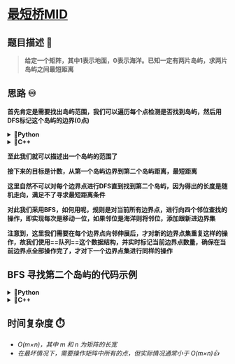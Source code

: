# [最短桥MID](https://leetcode.cn/problems/shortest-bridge)

## 题目描述 🚀
> **给定一个矩阵，其中1表示地面，0表示海洋。已知一定有两片岛屿，求两片岛屿之间最短距离**

## 思路 ♾️
**首先肯定是需要找出岛屿范围，我们可以遍历每个点检测是否找到岛屿，然后用DFS标记这个岛屿的边界(0点)**


<details>
  <summary><strong>🐍Python</strong></summary>

```python
class Solution(object):
    def shortestBridge(self, grid):

        rows = len(grid)
        cols = len(grid[0])
        queue = deque()
        direction = [(-1,0), (1,0), (0,1), (0,-1)]

        def dfs(row, col):

            # 边界检查
            if row < 0 or row >= rows or col < 0 or col >= cols:
                return

            # 如果不是陆地，且遇到海洋时加入队列，直接返回
            if grid[row][col] != 1:
                if grid[row][col] == 0:
                    queue.append((row, col))
                return

            grid[row][col] = 2  # 标记已访问

            for dx, dy in direction:
            
                new_row = row + dy  # dy用在行上
                new_col = col + dx  # dx用在列上
                dfs(new_row, new_col)#递归

        # 找到第一个岛屿并进行深度优先搜索

        found = False#条件锚点

        for i in range(rows):
        
            if found:
                break

            for j in range(cols):
                if grid[i][j] == 1:#已找到第一个岛屿
                    dfs(i, j)
                    found = True#更新锚点
                    break
```

</details>

<details>
  <summary><strong>🦕C++ </strong></summary>

```c++
#include <vector>
#include <queue>
using namespace std;

class Solution {
public:
    int shortestBridge(vector<vector<int>>& grid) {
        int rows = grid.size(), cols = grid[0].size();
        queue<pair<int, int>> q;
        bool found = false;
        // 使用 lambda 函数实现 DFS，标记第一个岛屿，同时将边界海洋点加入队列 📌
        auto dfs = [&](auto &self, int r, int c) -> void {
            if (r < 0 || r >= rows || c < 0 || c >= cols)
                return;
            if (grid[r][c] != 1) {
                if (grid[r][c] == 0)
                    q.push({r, c});
                return;
            }
            grid[r][c] = 2;  // 标记已访问✅
            int dr[4] = {-1, 1, 0, 0};
            int dc[4] = {0, 0, 1, -1};
            for (int i = 0; i < 4; i++) {
                self(self, r + dr[i], c + dc[i]);
            }
        };
        
        // 找到第一个岛屿进行 DFS 标记
        for (int i = 0; i < rows && !found; i++) {
            for (int j = 0; j < cols; j++) {
                if (grid[i][j] == 1) {
                    dfs(dfs, i, j);
                    found = true;
                    break;
                }
            }
        }
```

</details>

**至此我们就可以描述出一个岛屿的范围了**

**接下来的目标是计数，从第一个岛屿边界到第二个岛屿距离，最短距离**

**这里自然不可以对每个边界点进行DFS直到找到第二个岛屿，因为得出的长度是随机走向，满足不了寻求最短距离条件**

**对此我们采用BFS，如何用呢，规则是对当前所有边界点，进行向四个邻位查找的操作，即实现每次是移动一位，如果邻位是海洋则将邻位，添加跟新进边界集**

**注意到，这里我们需要在每个边界点向邻伸展后，才对新的边界点集重复这样的操作，故我们使用==队列==这个数据结构，并实时标记当前边界点数量，确保在当前边界点全部操作完了，才对下一个边界点集进行同样的操作**

## BFS 寻找第二个岛屿的代码示例


<details>
  <summary><strong>🐍Python </strong></summary>

```python
level = 0#桥长度，也可以说是BFS深度
        # 使用BFS逐层扩展寻找第二个岛
        while queue:

            length = len(queue)#计数当前边界点数量
            level += 1

            for _ in range(length):

                row, col = queue.popleft()
                for dx, dy in direction:

                    new_row = row + dy
                    new_col = col + dx
                    # 检查边界
                    if new_row < 0 or new_row >= rows or new_col < 0 or new_col >= cols:

                        continue

                    if grid[new_row][new_col] == 1:#找到第二个岛屿
                        return level

                    elif grid[new_row][new_col] == 0:#如果是海洋 
                        grid[new_row][new_col] = 2   #标记已访问
                        queue.append((new_row, new_col))#添加，更新入新的边界集

        return level
```

</details>

<details>
  <summary><strong>🦕C++</strong></summary>

```c++
// 使用 BFS 从边界海洋点逐层扩展，寻找第二个岛屿
int level = 0;
int dr[4] = {-1, 1, 0, 0};
int dc[4] = {0, 0, 1, -1};
while (!q.empty()) {
    int len = q.size();
    level++;
    for (int i = 0; i < len; i++) {
        auto cur = q.front();
        q.pop();
        int r = cur.first, c = cur.second;
        for (int d = 0; d < 4; d++) {
            int new_r = r + dr[d];
            int new_c = c + dc[d];
            if (new_r < 0 || new_r >= rows || new_c < 0 || new_c >= cols)
                continue;
            if (grid[new_r][new_c] == 1)
                return level;
            if (grid[new_r][new_c] == 0) {
                grid[new_r][new_c] = 2;
                q.push({new_r, new_c});
            }
        }
    }
}
        
return level;
```

</details>

## 时间复杂度 ⏱️
- *O(m×n)，其中 m 和 n 为矩阵的长宽* 
- *在最坏情况下，需要操作矩阵中所有的点，但实际情况通常小于 O(m×n)👍*

